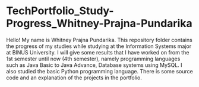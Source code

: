 # TechPortfolio_Study-Progress_Whitney-Prajna-Pundarika
Hello! My name is Whitney Prajna Pundarika. This repository folder contains the progress of my studies while studying at the Information Systems major at BINUS University. I will give some results that I have worked on from the 1st semester until now (4th semester), namely programming languages such as Java Basic to Java Advance, Database systems using MySQL. I also studied the basic Python programming language. There is some source code and an explanation of the projects in the portfolio.
